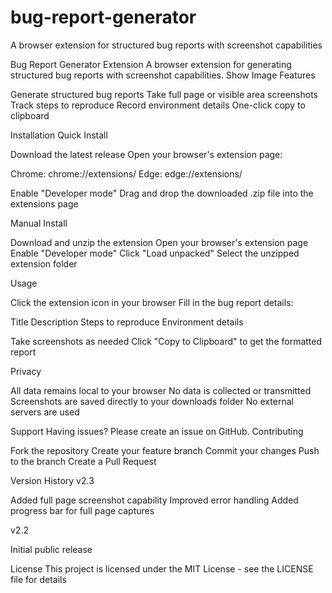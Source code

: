 # bug-report-generator
A browser extension for structured bug reports with screenshot capabilities

Bug Report Generator Extension
A browser extension for generating structured bug reports with screenshot capabilities.
Show Image
Features

Generate structured bug reports
Take full page or visible area screenshots
Track steps to reproduce
Record environment details
One-click copy to clipboard

Installation
Quick Install

Download the latest release
Open your browser's extension page:

Chrome: chrome://extensions/
Edge: edge://extensions/


Enable "Developer mode"
Drag and drop the downloaded .zip file into the extensions page

Manual Install

Download and unzip the extension
Open your browser's extension page
Enable "Developer mode"
Click "Load unpacked"
Select the unzipped extension folder

Usage

Click the extension icon in your browser
Fill in the bug report details:

Title
Description
Steps to reproduce
Environment details


Take screenshots as needed
Click "Copy to Clipboard" to get the formatted report

Privacy

All data remains local to your browser
No data is collected or transmitted
Screenshots are saved directly to your downloads folder
No external servers are used

Support
Having issues? Please create an issue on GitHub.
Contributing

Fork the repository
Create your feature branch
Commit your changes
Push to the branch
Create a Pull Request

Version History
v2.3

Added full page screenshot capability
Improved error handling
Added progress bar for full page captures

v2.2

Initial public release

License
This project is licensed under the MIT License - see the LICENSE file for details
